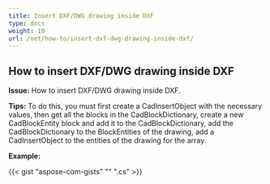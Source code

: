 ```yaml
---
title: Insert DXF/DWG drawing inside DXF
type: docs
weight: 10
url: /net/how-to/insert-dxf-dwg-drawing-inside-dxf/
---
```


## **How to insert DXF/DWG drawing inside DXF**

**Issue:** How to insert DXF/DWG drawing inside DXF.

**Tips:** To do this, you must first create a CadInsertObject with the necessary values, then get all the blocks in the CadBlockDictionary, create a new CadBlockEntity block and add it to the CadBlockDictionary, add the CadBlockDictionary to the BlockEntities of the drawing, add a CadInsertObject to the entities of the drawing for the array.

**Example:**

{{< gist "aspose-com-gists" "" ".cs" >}}